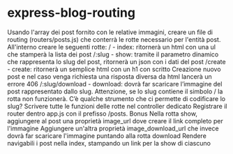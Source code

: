 # express-blog-routing
Usando l'array dei post fornito con le relative immagini, creare un file di routing (routers/posts.js) che conterrà le rotte necessario per l'entità post.
All'interno creare le seguenti rotte:
/ - index: ritornerà un html con una ul che stamperà la lista dei post
/:slug - show: tramite il parametro dinamico che rappresenta lo slug del post, ritornerà un json con i dati del post
/create - create: ritornerà un semplice html con un h1 con scritto Creazione nuovo post e nel caso venga richiesta una risposta diversa da html lancerà un errore 406
/:slug/download - download: dovrà far scaricare l’immagine del post rappresentato dallo slug. Attenzione, se lo slug contiene il simbolo / la rotta non funzionerà. C’è qualche strumento che ci permette di codificare lo slug?
Scrivere tutte le funzioni delle rotte nel controller dedicato
Registrare il router dentro app.js con il prefisso /posts.
Bonus
Nella rotta show, aggiungere al post una proprietà image_url dove creare il link completo per l'immagine
Aggiungere un'altra proprietà image_download_url che invece dovrà far scaricare l'immagine puntando alla rotta download
Rendere navigabili i post nella index, stampando un link per la show di ciascuno
